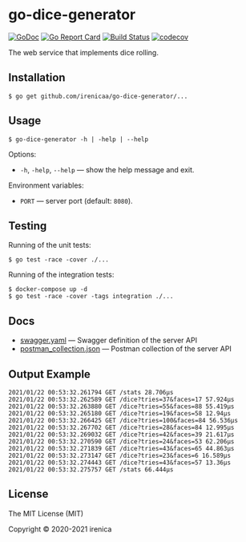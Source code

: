 # go-dice-generator

[![GoDoc](https://godoc.org/github.com/irenicaa/go-dice-generator?status.svg)](https://godoc.org/github.com/irenicaa/go-dice-generator)
[![Go Report Card](https://goreportcard.com/badge/github.com/irenicaa/go-dice-generator)](https://goreportcard.com/report/github.com/irenicaa/go-dice-generator)
[![Build Status](https://app.travis-ci.com/irenicaa/go-dice-generator.svg?branch=master)](https://app.travis-ci.com/irenicaa/go-dice-generator)
[![codecov](https://codecov.io/gh/irenicaa/go-dice-generator/branch/master/graph/badge.svg)](https://codecov.io/gh/irenicaa/go-dice-generator)

The web service that implements dice rolling.

## Installation

```
$ go get github.com/irenicaa/go-dice-generator/...
```

## Usage

```
$ go-dice-generator -h | -help | --help
```

Options:

- `-h`, `-help`, `--help` &mdash; show the help message and exit.

Environment variables:

- `PORT` &mdash; server port (default: `8080`).

## Testing

Running of the unit tests:

```
$ go test -race -cover ./...
```

Running of the integration tests:

```
$ docker-compose up -d
$ go test -race -cover -tags integration ./...
```

## Docs

- [swagger.yaml](docs/swagger.yaml) &mdash; Swagger definition of the server API
- [postman_collection.json](docs/postman_collection.json) &mdash; Postman collection of the server API

## Output Example

```
2021/01/22 00:53:32.261794 GET /stats 28.706µs
2021/01/22 00:53:32.262589 GET /dice?tries=37&faces=17 57.924µs
2021/01/22 00:53:32.263880 GET /dice?tries=55&faces=88 55.419µs
2021/01/22 00:53:32.265180 GET /dice?tries=19&faces=58 12.94µs
2021/01/22 00:53:32.266425 GET /dice?tries=100&faces=84 56.536µs
2021/01/22 00:53:32.267702 GET /dice?tries=28&faces=84 12.995µs
2021/01/22 00:53:32.269032 GET /dice?tries=42&faces=39 21.617µs
2021/01/22 00:53:32.270590 GET /dice?tries=24&faces=53 62.206µs
2021/01/22 00:53:32.271839 GET /dice?tries=43&faces=65 44.863µs
2021/01/22 00:53:32.273147 GET /dice?tries=23&faces=6 16.589µs
2021/01/22 00:53:32.274443 GET /dice?tries=43&faces=57 13.36µs
2021/01/22 00:53:32.275757 GET /stats 66.444µs
```

## License

The MIT License (MIT)

Copyright &copy; 2020-2021 irenica
